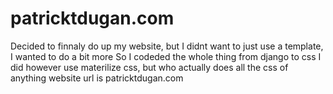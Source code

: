 # patricktdugan.com
Decided to finnaly do up my website, but I didnt want to just use a template, I wanted to do a bit more
So I codeded the whole thing from django to css
I did however use materilize css, but who actually does all the css of anything
website url is patricktdugan.com
